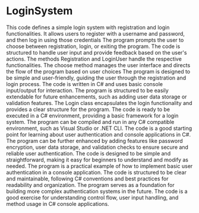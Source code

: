 # LoginSystem

This code defines a simple login system with registration and login functionalities.
It allows users to register with a username and password, and then log in using those credentials
The program prompts the user to choose between registration, login, or exiting the program.
The code is structured to handle user input and provide feedback based on the user's actions.
The methods Registration and LoginUser handle the respective functionalities.
The choose method manages the user interface and directs the flow of the program based on user choices
The program is designed to be simple and user-friendly, guiding the user through the registration and login process.
The code is written in C# and uses basic console input/output for interaction.
The program is structured to be easily extendable for future enhancements, such as adding user data storage or validation features.
The Login class encapsulates the login functionality and provides a clear structure for the program.
The code is ready to be executed in a C# environment, providing a basic framework for a login system.
The program can be compiled and run in any C# compatible environment, such as Visual Studio or .NET CLI.
The code is a good starting point for learning about user authentication and console applications in C#.
The program can be further enhanced by adding features like password encryption, user data storage, and validation checks to ensure secure and reliable user authentication.
The code is designed to be simple and straightforward, making it easy for beginners to understand and modify as needed.
The program is a practical example of how to implement basic user authentication in a console application.
The code is structured to be clear and maintainable, following C# conventions and best practices for readability and organization.
The program serves as a foundation for building more complex authentication systems in the future.
The code is a good exercise for understanding control flow, user input handling, and method usage in C# console applications.

